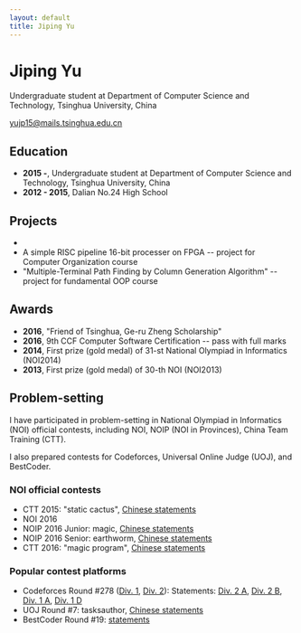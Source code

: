 ```yaml
---
layout: default
title: Jiping Yu
---
```


# Jiping Yu
Undergraduate student at Department of Computer Science and Technology, Tsinghua University, China

[yujp15@mails.tsinghua.edu.cn](mailto:yujp15@mails.tsinghua.edu.cn)

## Education

* **2015 -**, Undergraduate student at Department of Computer Science and Technology, Tsinghua University, China
* **2012 - 2015**, Dalian No.24 High School

## Projects

* 
* A simple RISC pipeline 16-bit processer on FPGA -- project for Computer Organization course
* "Multiple-Terminal Path Finding by Column Generation Algorithm" -- project for fundamental OOP course

## Awards

* **2016**, "Friend of Tsinghua, Ge-ru Zheng Scholarship"
* **2016**, 9th CCF Computer Software Certification -- pass with full marks
* **2014**, First prize (gold medal) of 31-st National Olympiad in Informatics (NOI2014)
* **2013**, First prize (gold medal) of 30-th NOI (NOI2013)

## Problem-setting

I have participated in problem-setting in National Olympiad in Informatics (NOI) official contests, including NOI, NOIP (NOI in Provinces), China Team Training (CTT).

I also prepared contests for Codeforces, Universal Online Judge (UOJ), and BestCoder.

### NOI official contests

* CTT 2015: "static cactus", [Chinese statements](http://uoj.ac/problem/158)
* NOI 2016
* NOIP 2016 Junior: magic, [Chinese statements](https://www.luogu.org/problem/show?pid=2119)
* NOIP 2016 Senior: earthworm, [Chinese statements](http://uoj.ac/problem/264)
* CTT 2016: "magic program", [Chinese statements](http://uoj.ac/problem/267)

### Popular contest platforms

* Codeforces Round #278 ([Div. 1](http://codeforces.com/contest/487), [Div. 2](http://codeforces.com/contest/488)): Statements: [Div. 2 A](http://codeforces.com/contest/488/problem/A), [Div. 2 B](http://codeforces.com/contest/488/problem/B), [Div. 1 A](http://codeforces.com/contest/487/problem/A), [Div. 1 D](http://codeforces.com/contest/487/problem/D)
* UOJ Round #7: tasksauthor, [Chinese statements](http://uoj.ac/problem/83)
* BestCoder Round #19: [statements](http://bestcoder.hdu.edu.cn/contests/contest_show.php?cid=551)
